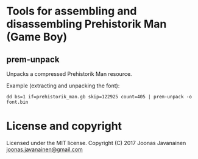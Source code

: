 # Tools for assembling and disassembling Prehistorik Man (Game Boy)

## prem-unpack

Unpacks a compressed Prehistorik Man resource.

Example (extracting and unpacking the font):

```shell
dd bs=1 if=prehistorik_man.gb skip=122925 count=405 | prem-unpack -o font.bin
```

# License and copyright

Licensed under the MIT license.
Copyright (C) 2017 Joonas Javanainen <joonas.javanainen@gmail.com>
